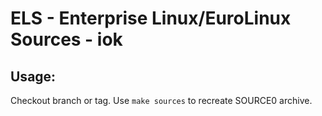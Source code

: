 # ELS - Enterprise Linux/EuroLinux Sources - iok
 
## Usage:
  Checkout branch or tag. Use `make sources` to recreate  SOURCE0 archive.
